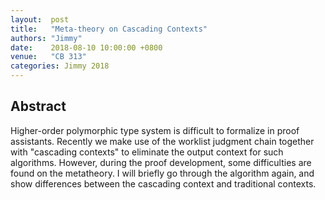 ```yaml
---
layout:  post
title:   "Meta-theory on Cascading Contexts"
authors: "Jimmy"
date:    2018-08-10 10:00:00 +0800
venue:   "CB 313"
categories: Jimmy 2018
---
```

## Abstract
Higher-order polymorphic type system is difficult to formalize in proof assistants. Recently we make use of the worklist judgment chain together with "cascading contexts" to eliminate the output context for such algorithms. However, during the proof development, some difficulties are found on the metatheory. I will briefly go through the algorithm again, and show differences between the cascading context and traditional contexts.
